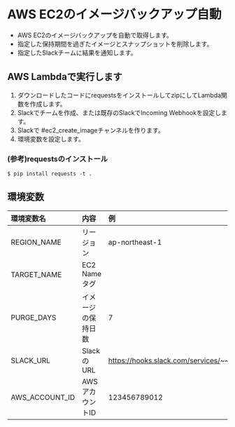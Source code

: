 # AWS EC2のイメージバックアップ自動

* AWS EC2のイメージバックアップを自動で取得します。
* 指定した保持期間を過ぎたイメージとスナップショットを削除します。
* 指定したSlackチームに結果を通知します。


## AWS Lambdaで実行します

1. ダウンロードしたコードにrequestsをインストールしてzipにしてLambda関数を作成します。
1. Slackでチームを作成、または既存のSlackでIncoming Webhookを設定します。
1. Slackで #ec2_create_imageチャンネルを作ります。
1. 環境変数を設定します。

### (参考)requestsのインストール

```
$ pip install requests -t .
```


## 環境変数

環境変数名|内容|例
:--|:--|:--
REGION_NAME|リージョン|ap-northeast-1
TARGET_NAME|EC2 Nameタグ|
PURGE_DAYS|イメージの保持日数|7
SLACK_URL|SlackのURL|https://hooks.slack.com/services/~~~
AWS_ACCOUNT_ID|AWSアカウントID|123456789012
